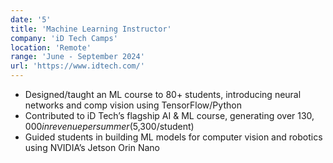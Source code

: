 ```yaml
---
date: '5'
title: 'Machine Learning Instructor'
company: 'iD Tech Camps'
location: 'Remote'
range: 'June - September 2024'
url: 'https://www.idtech.com/'
---
```


- Designed/taught an ML course to 80+ students, introducing neural networks and comp vision using TensorFlow/Python
- Contributed to iD Tech’s flagship AI & ML course, generating over $130,000 in revenue per summer ($5,300/student)
- Guided students in building ML models for computer vision and robotics using NVIDIA’s Jetson Orin Nano
